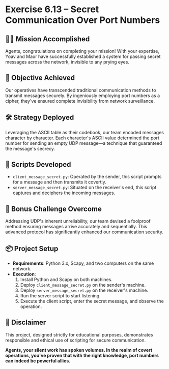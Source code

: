 # Exercise 6.13 – Secret Communication Over Port Numbers

## 🕵️‍♂️ Mission Accomplished
Agents, congratulations on completing your mission! With your expertise, Yoav and Maor have successfully established a system for passing secret messages across the network, invisible to any prying eyes.

## 🎯 Objective Achieved
Our operatives have transcended traditional communication methods to transmit messages securely. By ingeniously employing port numbers as a cipher, they've ensured complete invisibility from network surveillance.

## 🛠️ Strategy Deployed
Leveraging the ASCII table as their codebook, our team encoded messages character by character. Each character's ASCII value determined the port number for sending an empty UDP message—a technique that guaranteed the message's secrecy.

## 📜 Scripts Developed
- `client_message_secret.py`: Operated by the sender, this script prompts for a message and then transmits it covertly.
- `server_message_secret.py`: Situated on the receiver's end, this script captures and deciphers the incoming messages.

## 🎁 Bonus Challenge Overcome
Addressing UDP's inherent unreliability, our team devised a foolproof method ensuring messages arrive accurately and sequentially. This advanced protocol has significantly enhanced our communication security.

## 📦 Project Setup
- **Requirements**: Python 3.x, Scapy, and two computers on the same network.
- **Execution**:
  1. Install Python and Scapy on both machines.
  2. Deploy `client_message_secret.py` on the sender's machine.
  3. Deploy `server_message_secret.py` on the receiver's machine.
  4. Run the server script to start listening.
  5. Execute the client script, enter the secret message, and observe the operation.

## 📖 Disclaimer
This project, designed strictly for educational purposes, demonstrates responsible and ethical use of scripting for secure communication.

**Agents, your silent work has spoken volumes. In the realm of covert operations, you've proven that with the right knowledge, port numbers can indeed be powerful allies.**
